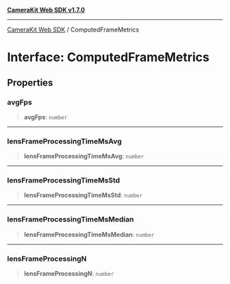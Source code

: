 [**CameraKit Web SDK v1.7.0**](../README.md)

***

[CameraKit Web SDK](../globals.md) / ComputedFrameMetrics

# Interface: ComputedFrameMetrics

## Properties

### avgFps

> **avgFps**: `number`

***

### lensFrameProcessingTimeMsAvg

> **lensFrameProcessingTimeMsAvg**: `number`

***

### lensFrameProcessingTimeMsStd

> **lensFrameProcessingTimeMsStd**: `number`

***

### lensFrameProcessingTimeMsMedian

> **lensFrameProcessingTimeMsMedian**: `number`

***

### lensFrameProcessingN

> **lensFrameProcessingN**: `number`
